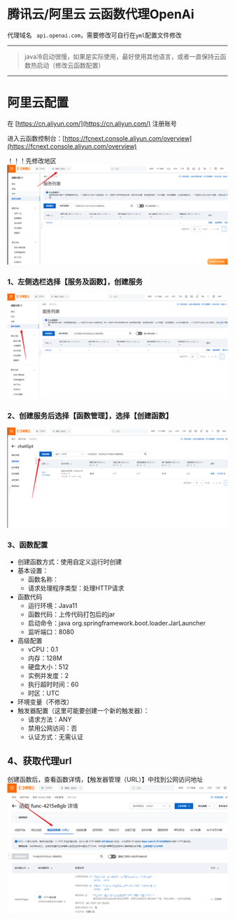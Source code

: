 # 腾讯云/阿里云 云函数代理OpenAi

代理域名 ` api.openai.com`，需要修改可自行在`yml`配置文件修改

***

> java冷启动很慢，如果是实际使用，最好使用其他语言，或者一直保持云函数热启动（修改云函数配置）

***
# 阿里云配置
在 [https://cn.aliyun.com/](https://cn.aliyun.com/) 注册账号

进入云函数控制台：[https://fcnext.console.aliyun.com/overview](https://fcnext.console.aliyun.com/overview)

！！！先修改地区
![地区](./asset/aliyun/Snipaste_2023-03-30_22-04-36.png)
### 1、左侧选栏选择【服务及函数】，创建服务
![创建服务](./asset/aliyun/Snipaste_2023-03-30_21-57-02.png)
### 2、创建服务后选择【函数管理】，选择【创建函数】
![创建函数](./asset/aliyun/Snipaste_2023-03-30_22-02-11.png)
### 3、函数配置
- 创建函数方式：使用自定义运行时创建
- 基本设置：
    - 函数名称：
    - 请求处理程序类型：处理HTTP请求
- 函数代码
    - 运行环境：Java11
    - 函数代码：上传代码打包后的jar
    - 启动命令：java org.springframework.boot.loader.JarLauncher
    - 监听端口：8080
- 高级配置
    - vCPU：0.1
    - 内存：128M
    - 硬盘大小：512
    - 实例并发度：2
    - 执行超时时间：60
    - 时区：UTC
- 环境变量（不修改）
- 触发器配置（这里可能要创建一个新的触发器）：
    - 请求方法：ANY
    - 禁用公网访问：否
    - 认证方式：无需认证

## 4、获取代理url
创建函数后，查看函数详情，【触发器管理（URL）】中找到公网访问地址
![函数详情](./asset/aliyun/Snipaste_2023-03-30_22-07-09.png)
